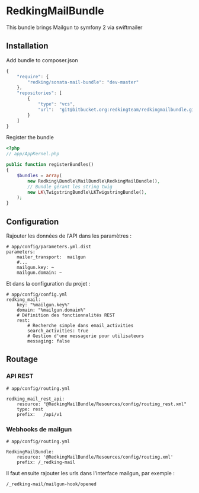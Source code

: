 RedkingMailBundle
=====================

This bundle brings Mailgun to symfony 2 via swiftmailer

## Installation

Add bundle to composer.json

```js
{
    "require": {
        "redking/sonata-mail-bundle": "dev-master"
    },
    "repositories": [
        {
            "type": "vcs",
            "url":  "git@bitbucket.org:redkingteam/redkingmailbundle.git"
        }
    ]
}
```

Register the bundle

``` php
<?php
// app/AppKernel.php

public function registerBundles()
{
    $bundles = array(
        new Redking\Bundle\MailBundle\RedkingMailBundle(),
        // Bundle gérant les string twig
        new LK\TwigstringBundle\LKTwigstringBundle(),
    );
}
```

## Configuration

Rajouter les données de l'API dans les paramètres : 

``` ymal
# app/config/parameters.yml.dist
parameters: 
    mailer_transport:  mailgun
    #...
    mailgun.key: ~
    mailgun.domain: ~
```
Et dans la configuration du projet : 

``` ymal
# app/config/config.yml
redking_mail:
    key: "%mailgun.key%"
    domain: "%mailgun.domain%"
    # Définition des fonctionnalités REST
    rest:
        # Recherche simple dans email_activities
        search_activities: true
        # Gestion d'une messagerie pour utilisateurs
        messaging: false
```

## Routage

### API REST

``` ymal
# app/config/routing.yml

redking_mail_rest_api:
    resource: "@RedkingMailBundle/Resources/config/routing_rest.xml"
    type: rest
    prefix:   /api/v1
```


### Webhooks de mailgun

``` ymal
# app/config/routing.yml

RedkingMailBundle:
    resource: '@RedkingMailBundle/Resources/config/routing.xml'
    prefix: /_redking-mail
```

Il faut ensuite rajouter les urls dans l'interface mailgun, par exemple :

`/_redking-mail/mailgun-hook/opened`
